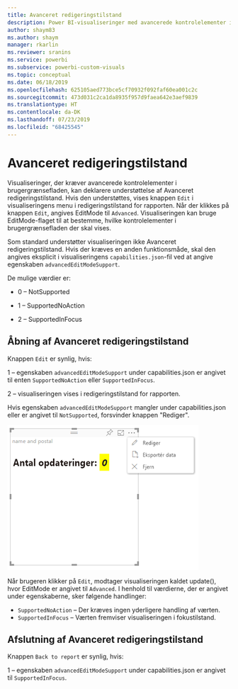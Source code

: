 ```yaml
---
title: Avanceret redigeringstilstand
description: Power BI-visualiseringer med avancerede kontrolelementer i brugergrænsefladen
author: shaym83
ms.author: shaym
manager: rkarlin
ms.reviewer: sranins
ms.service: powerbi
ms.subservice: powerbi-custom-visuals
ms.topic: conceptual
ms.date: 06/18/2019
ms.openlocfilehash: 625105aed773bce5cf70932f092faf60ea001c2c
ms.sourcegitcommit: 473d031c2ca1da8935f957d9faea642e3aef9839
ms.translationtype: HT
ms.contentlocale: da-DK
ms.lasthandoff: 07/23/2019
ms.locfileid: "68425545"
---
```

# <a name="advanced-edit-mode"></a>Avanceret redigeringstilstand

Visualiseringer, der kræver avancerede kontrolelementer i brugergrænsefladen, kan deklarere understøttelse af Avanceret redigeringstilstand.
Hvis den understøttes, vises knappen `Edit` i visualiseringens menu i redigeringstilstand for rapporten.
Når der klikkes på knappen `Edit`, angives EditMode til `Advanced`.
Visualiseringen kan bruge EditMode-flaget til at bestemme, hvilke kontrolelementer i brugergrænsefladen der skal vises.

Som standard understøtter visualiseringen ikke Avanceret redigeringstilstand.
Hvis der kræves en anden funktionsmåde, skal den angives eksplicit i visualiseringens `capabilities.json`-fil ved at angive egenskaben `advancedEditModeSupport`.

De mulige værdier er:

- 0 – NotSupported

- 1 – SupportedNoAction

- 2 – SupportedInFocus

## <a name="entering-advanced-edit-mode"></a>Åbning af Avanceret redigeringstilstand

Knappen `Edit` er synlig, hvis:

 1 – egenskaben `advancedEditModeSupport` under capabilities.json er angivet til enten `SupportedNoAction` eller `SupportedInFocus`.

 2 – visualiseringen vises i redigeringstilstand for rapporten.

Hvis egenskaben `advancedEditModeSupport` mangler under capabilities.json eller er angivet til `NotSupported`, forsvinder knappen "Rediger".

![Åbning af redigeringstilstand](./media/edit-mode.png)

Når brugeren klikker på `Edit`, modtager visualiseringen kaldet update(), hvor EditMode er angivet til `Advanced`.
I henhold til værdierne, der er angivet under egenskaberne, sker følgende handlinger:

* `SupportedNoAction` – Der kræves ingen yderligere handling af værten.
* `SupportedInFocus` – Værten fremviser visualiseringen i fokustilstand.

## <a name="exiting-advanced-edit-mode"></a>Afslutning af Avanceret redigeringstilstand

Knappen `Back to report` er synlig, hvis:

1 – egenskaben `advancedEditModeSupport` under capabilities.json er angivet til `SupportedInFocus`.
